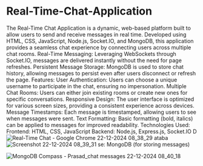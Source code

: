 # Real-Time-Chat-Application
The Real-Time Chat Application is a dynamic, web-based platform built to allow users to send and receive messages in real time. Developed using HTML, CSS, JavaScript, Node.js, Socket.IO, and MongoDB, this application provides a seamless chat experience by connecting users across multiple chat rooms.
Real-Time Messaging: Leveraging WebSockets through Socket.IO, messages are delivered instantly without the need for page refreshes.
Persistent Message Storage: MongoDB is used to store chat history, allowing messages to persist even after users disconnect or refresh the page.
Features:
User Authentication: Users can choose a unique username to participate in the chat, ensuring no impersonation.
Multiple Chat Rooms: Users can either join existing rooms or create new ones for specific conversations.
Responsive Design: The user interface is optimized for various screen sizes, providing a consistent experience across devices.
Message Timestamps: Each message is timestamped, allowing users to see when messages were sent.
Text Formatting: Basic formatting (bold, italics) can be applied to messages for improved readability.
Technologies Used:
Frontend: HTML, CSS, JavaScript
Backend: Node.js, Express.js, Socket.IO
D![Real-Time Chat - Google Chrome 22-12-2024 08_38_29](https://github.com/user-attachments/assets/4b9a8c1e-3552-45ed-914d-e08e94860413)
ataba![Screenshot 22-12-2024 08_39_31](https://github.com/user-attachments/assets/3b561236-448e-4937-90f2-12cf378c6cf7)
se: MongoDB (for storing messages)


![MongoDB Compass - Prasad_chat messages 22-12-2024 08_40_18](https://github.com/user-attachments/assets/b9d81deb-e06b-4c99-95b6-6ea0c3842734)
